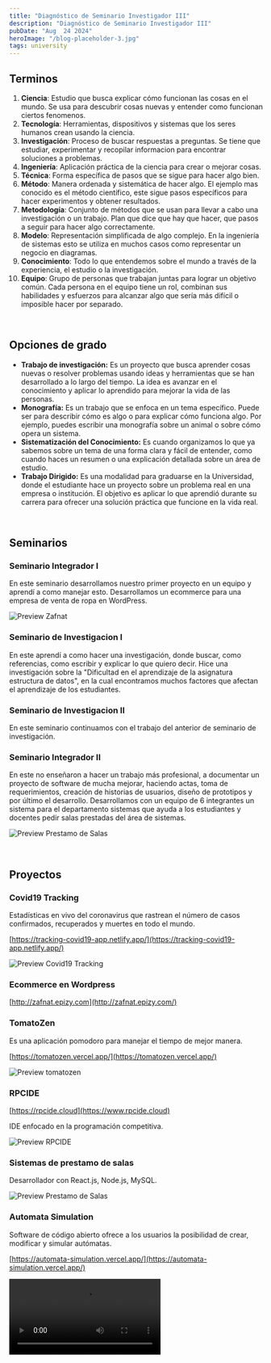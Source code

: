 ```yaml
---
title: "Diagnóstico de Seminario Investigador III"
description: "Diagnóstico de Seminario Investigador III"
pubDate: "Aug  24 2024"
heroImage: "/blog-placeholder-3.jpg"
tags: university
---
```


## Terminos

1. **Ciencia**: Estudio que busca explicar cómo funcionan las cosas en el mundo. Se usa para descubrir cosas nuevas y entender como funcionan ciertos fenomenos.
2. **Tecnología**: Herramientas, dispositivos y sistemas que los seres humanos crean usando la ciencia.
3. **Investigación**: Proceso de buscar respuestas a preguntas. Se tiene que estudiar, experimentar y recopilar informacion para encontrar soluciones a problemas.
4. **Ingeniería**: Aplicación práctica de la ciencia para crear o mejorar cosas.
5. **Técnica**: Forma específica de pasos que se sigue para hacer algo bien.
6. **Método**: Manera ordenada y sistemática de hacer algo. El ejemplo mas conocido es el método científico, este sigue pasos específicos para hacer experimentos y obtener resultados.
7. **Metodología**: Conjunto de métodos que se usan para llevar a cabo una investigación o un trabajo. Plan que dice que hay que hacer, que pasos a seguir para hacer algo correctamente.
8. **Modelo**: Representación simplificada de algo complejo. En la ingeniería de sistemas esto se utiliza en muchos casos como representar un negocio en diagramas.
9. **Conocimiento**: Todo lo que entendemos sobre el mundo a través de la experiencia, el estudio o la investigación.
10. **Equipo**: Grupo de personas que trabajan juntas para lograr un objetivo común. Cada persona en el equipo tiene un rol, combinan sus habilidades y esfuerzos para alcanzar algo que sería más difícil o imposible hacer por separado.

<br />

## Opciones de grado

* **Trabajo de investigación:** Es un proyecto que busca aprender cosas nuevas o resolver problemas usando ideas y herramientas que se han desarrollado a lo largo del tiempo. La idea es avanzar en el conocimiento y aplicar lo aprendido para mejorar la vida de las personas.
* **Monografía:** Es un trabajo que se enfoca en un tema específico. Puede ser para describir cómo es algo o para explicar cómo funciona algo. Por ejemplo, puedes escribir una monografía sobre un animal o sobre cómo opera un sistema.
* **Sistematización del Conocimiento:** Es cuando organizamos lo que ya sabemos sobre un tema de una forma clara y fácil de entender, como cuando haces un resumen o una explicación detallada sobre un área de estudio.
* **Trabajo Dirigido:** Es una modalidad para graduarse en la Universidad, donde el estudiante hace un proyecto sobre un problema real en una empresa o institución. El objetivo es aplicar lo que aprendió durante su carrera para ofrecer una solución práctica que funcione en la vida real.

<br />

## Seminarios

### Seminario Integrador I

En este seminario desarrollamos nuestro primer proyecto en un equipo y aprendí a como manejar esto. Desarrollamos un ecommerce para una empresa de venta de ropa en WordPress.

![Preview Zafnat](https://i.imgur.com/dOMMcKA.png)

### Seminario de Investigacion I

En este aprendí a como hacer una investigación, donde buscar, como referencias, como escribir y explicar lo que quiero decir. Hice una investigación sobre la "Dificultad en el aprendizaje de la asignatura estructura de datos", en la cual encontramos muchos factores que afectan el aprendizaje de los estudiantes.

### Seminario de Investigacion II

En este seminario continuamos con el trabajo del anterior de seminario de investigación.

### Seminario Integrador II

En este no enseñaron a hacer un trabajo más profesional, a documentar un proyecto de software de mucha mejorar, haciendo actas, toma de requerimientos, creación de historias de usuarios, diseño de prototipos y por último el desarrollo. Desarrollamos con un equipo de 6 integrantes un sistema para el departamento sistemas que ayuda a los estudiantes y docentes pedir salas prestadas del área de sistemas.

![Preview Prestamo de Salas](https://i.imgur.com/TPd0fit.png)



<br />

## Proyectos

### Covid19 Tracking

Estadísticas en vivo del coronavirus que rastrean el número de casos confirmados, recuperados y muertes en todo el mundo.

[https://tracking-covid19-app.netlify.app/](https://tracking-covid19-app.netlify.app/)

![Preview Covid19 Tracking](https://i.imgur.com/F3TVoyz.png)

### Ecommerce en Wordpress

[http://zafnat.epizy.com](http://zafnat.epizy.com/)

### TomatoZen

Es una aplicación pomodoro para manejar el tiempo de mejor manera.

[https://tomatozen.vercel.app/](https://tomatozen.vercel.app/)

![Preview tomatozen](https://repository-images.githubusercontent.com/651939861/bd6ab7a5-ffb6-4606-85b6-3f67a151f157)

### RPCIDE

[https://rpcide.cloud](https://www.rpcide.cloud)

IDE enfocado en la programación competitiva.

![Preview RPCIDE](https://www.rpcide.cloud/features/home.png)

### Sistemas de prestamo de salas

Desarrollador con React.js, Node.js, MySQL.

![Preview Prestamo de Salas](https://i.imgur.com/TPd0fit.png)

### Automata Simulation

Software de código abierto ofrece a los usuarios la posibilidad de crear, modificar y simular autómatas.

[https://automata-simulation.vercel.app/](https://automata-simulation.vercel.app/)

<video src="https://automata-simulation.vercel.app/test-tm.mp4" loop autoPlay />
